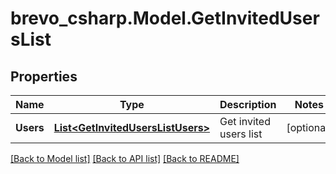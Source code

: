 # brevo_csharp.Model.GetInvitedUsersList
## Properties

Name | Type | Description | Notes
------------ | ------------- | ------------- | -------------
**Users** | [**List&lt;GetInvitedUsersListUsers&gt;**](GetInvitedUsersListUsers.md) | Get invited users list | [optional] 

[[Back to Model list]](../README.md#documentation-for-models) [[Back to API list]](../README.md#documentation-for-api-endpoints) [[Back to README]](../README.md)

